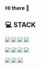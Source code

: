 ### Hi there 👋

## 💻 STACK 

![](https://img.shields.io/badge/Java-007396?style=for-the-badge&logo=Java&logoColor=white)
![](https://img.shields.io/badge/Spring-6DB33F?style=for-the-badge&logo=Spring&logoColor=white)
![](https://img.shields.io/badge/oracle-F80000?style=for-the-badge&logo=oracle&logoColor=white)
![](https://img.shields.io/badge/bootstrap-7952B3?style=for-the-badge&logo=bootstrap&logoColor=white)

![](https://img.shields.io/badge/HTML5-E34F26?style=for-the-badge&logo=HTML5&logoColor=white)
![](https://img.shields.io/badge/CSS3-1572B6?style=for-the-badge&logo=CSS3&logoColor=white)
![](https://img.shields.io/badge/Javascript-F7DF1E?style=for-the-badge&logo=JavaScript&logoColor=black)
![](https://img.shields.io/badge/jquery-0769AD?style=for-the-badge&logo=jQuery&logoColor=white)

![](https://img.shields.io/badge/Python-3776AB?style=for-the-badge&logo=Python&logoColor=black)
![](https://img.shields.io/badge/React-61DAFB?style=for-the-badge&logo=react&logoColor=black)
![](https://img.shields.io/badge/Node.js-339933?style=for-the-badge&logo=Node.js&logoColor=black)


<!--
eclipse #2C2255 #3776AB

- 🔭 I’m currently working on ...
- 🌱 I’m currently learning ...
- 👯 I’m looking to collaborate on ...
- 🤔 I’m looking for help with ...
- 💬 Ask me about ...
- 📫 How to reach me: ...
- 😄 Pronouns: ...
- ⚡ Fun fact: ...
-->
